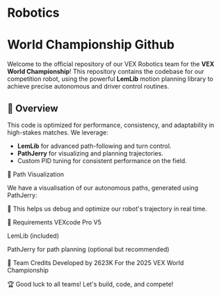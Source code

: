 # Robotics
# World Championship Github

Welcome to the official repository of our VEX Robotics team for the **VEX World Championship**! This repository contains the codebase for our competition robot, using the powerful **LemLib** motion planning library to achieve precise autonomous and driver control routines.

## 🚀 Overview

This code is optimized for performance, consistency, and adaptability in high-stakes matches. We leverage:
- **LemLib** for advanced path-following and turn control.
- **PathJerry** for visualizing and planning trajectories.
- Custom PID tuning for consistent performance on the field.

📸 Path Visualization

We have a visualisation of our autonomous paths, generated using PathJerry:


📍 This helps us debug and optimize our robot's trajectory in real time.

🔧 Requirements
VEXcode Pro V5

LemLib (included)

PathJerry for path planning (optional but recommended)



🤖 Team Credits
Developed by 2623K
For the 2025 VEX World Championship

🏆 Good luck to all teams! Let's build, code, and compete!








